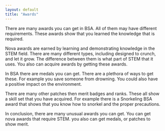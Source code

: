 ```yaml
---
layout: default
title: "Awards"
---
```


 There are many awards you can get in BSA. All of them may have different requirements. These awards show that you learned the knowledge that is required.

  Nova awards are earned by learning and demonstrating knowledge in the STEM field. There are many different types, including designed to crunch, and let it grow. The difference between them is what part of STEM that it uses. You also can acquire awards by getting these awards.
  
   In BSA there are medals you can get. There are a plethora of ways to get these. For example you save someone from drowning. You could also have a positive impact on the environment.
  
  There are many other patches then merit badges and ranks. These all show a skill set that you have acquired. For example there is a Snorkeling BSA award that shows that you know how to snorkel and the proper precautions.
  
  In conclusion, there are many unusual awards you can get. You can get nova awards  that require STEM. you also can get medals, or patches to show merit. 
